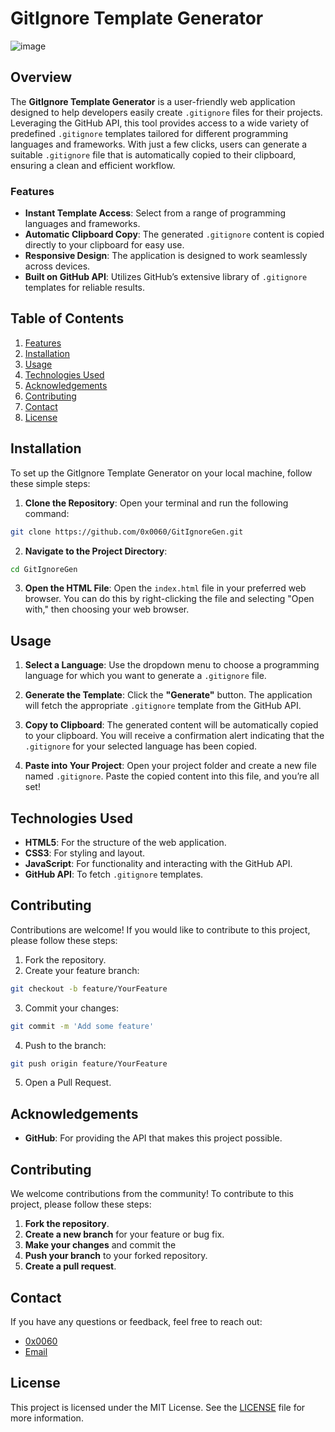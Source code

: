
# GitIgnore Template Generator

![image](https://github.com/user-attachments/assets/c6ef6ad0-b022-4cf2-a62c-83adbf014f75)


## Overview

The **GitIgnore Template Generator** is a user-friendly web application designed to help developers easily create `.gitignore` files for their projects. Leveraging the GitHub API, this tool provides access to a wide variety of predefined `.gitignore` templates tailored for different programming languages and frameworks. With just a few clicks, users can generate a suitable `.gitignore` file that is automatically copied to their clipboard, ensuring a clean and efficient workflow.

### Features

- **Instant Template Access**: 
Select from a range of programming languages and frameworks.
- **Automatic Clipboard Copy**: 
The generated `.gitignore` content is copied directly to your clipboard for easy use.
- **Responsive Design**: 
The application is designed to work seamlessly across devices.
- **Built on GitHub API**: 
Utilizes GitHub’s extensive library of `.gitignore` templates for reliable results.

## Table of Contents

1. [Features](#features)
2. [Installation](#installation)
3. [Usage](#usage)
4. [Technologies Used](#technologies-used)
5. [Acknowledgements](#acknowledgements)
6. [Contributing](#contributing)
7. [Contact](#contact)
8. [License](#license)


## Installation

To set up the GitIgnore Template Generator on your local machine, follow these simple steps:

1. **Clone the Repository**:
   Open your terminal and run the following command:
```bash
git clone https://github.com/0x0060/GitIgnoreGen.git
```

2. **Navigate to the Project Directory**:
```bash
cd GitIgnoreGen
```

3. **Open the HTML File**:
   Open the `index.html` file in your preferred web browser. You can do this by right-clicking the file and selecting "Open with," then choosing your web browser.

## Usage

1. **Select a Language**:
   Use the dropdown menu to choose a programming language for which you want to generate a `.gitignore` file.

2. **Generate the Template**:
   Click the **"Generate"** button. The application will fetch the appropriate `.gitignore` template from the GitHub API.

3. **Copy to Clipboard**:
   The generated content will be automatically copied to your clipboard. You will receive a confirmation alert indicating that the `.gitignore` for your selected language has been copied.

4. **Paste into Your Project**:
   Open your project folder and create a new file named `.gitignore`. Paste the copied content into this file, and you’re all set!

## Technologies Used

- **HTML5**: For the structure of the web application.
- **CSS3**: For styling and layout.
- **JavaScript**: For functionality and interacting with the GitHub API.
- **GitHub API**: To fetch `.gitignore` templates.

## Contributing

Contributions are welcome! If you would like to contribute to this project, please follow these steps:

1. Fork the repository.
2. Create your feature branch:
```bash
git checkout -b feature/YourFeature
```
3. Commit your changes:
```bash
git commit -m 'Add some feature'
```
4. Push to the branch:
```bash
git push origin feature/YourFeature
```
5. Open a Pull Request.

## Acknowledgements

- **GitHub**: 
For providing the API that makes this project possible.

## Contributing

We welcome contributions from the community! To contribute to this project, please follow these steps:

1.  **Fork the repository**.
2.  **Create a new branch** for your feature or bug fix.
3.  **Make your changes** and commit the
4.  **Push your branch** to your forked repository.
5.  **Create a pull request**.

## Contact

If you have any questions or feedback, feel free to reach out:

- [0x0060](https://0x0060.dev)
- [Email](mailto:ren@0x0060.dev)

  
## License

This project is licensed under the MIT License. See the [LICENSE](https://github.com/0x0060/GitIgnoreGen/blob/main/LICENSE) file for more information.
